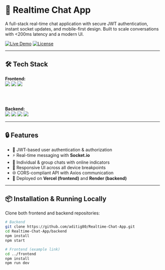 # 💬 Realtime Chat App

A full-stack real-time chat application with secure JWT authentication, instant socket updates, and mobile-first design. Built to scale conversations with <200ms latency and a modern UI.

[![Live Demo](https://img.shields.io/badge/View%20Live-Chat%20App-0A66C2?style=for-the-badge&logo=vercel&logoColor=white)](https://chat-app-frontend-one-livid.vercel.app/)
[![License](https://img.shields.io/badge/License-MIT-green.svg?style=flat)](https://github.com/aditig80/Realtime-Chat-App/blob/main/LICENSE)

---

## 🛠️ Tech Stack

<div align="left">
  
  **Frontend:**
  <br>
  <img src="https://img.shields.io/badge/React-61DAFB?style=flat&logo=react&logoColor=black" />
  <img src="https://img.shields.io/badge/TailwindCSS-06B6D4?style=flat&logo=tailwindcss&logoColor=white" />
  <img src="https://img.shields.io/badge/Axios-5A29E4?style=flat&logo=axios&logoColor=white" />

  <br><br>

  **Backend:**
  <br>
  <img src="https://img.shields.io/badge/Node.js-339933?style=flat&logo=node.js&logoColor=white" />
  <img src="https://img.shields.io/badge/Express-000000?style=flat&logo=express&logoColor=white" />
  <img src="https://img.shields.io/badge/Socket.io-010101?style=flat&logo=socket.io&logoColor=white" />
  <img src="https://img.shields.io/badge/MongoDB-47A248?style=flat&logo=mongodb&logoColor=white" />

</div>

---

## 🔒 Features

- 🔐 JWT-based user authentication & authorization
- ⚡ Real-time messaging with **Socket.io**
- 💬 Individual & group chats with online indicators
- 📱 Responsive UI across all device breakpoints
- 🌐 CORS-compliant API with Axios communication
- 🚀 Deployed on **Vercel (frontend)** and **Render (backend)**

---

## 📦 Installation & Running Locally

Clone both frontend and backend repositories:

```bash
# Backend
git clone https://github.com/aditig80/Realtime-Chat-App.git
cd Realtime-Chat-App/backend
npm install
npm start

# Frontend (example link)
cd ../frontend
npm install
npm run dev
